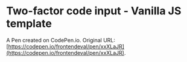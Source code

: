 # Two-factor code input - Vanilla JS template

A Pen created on CodePen.io. Original URL: [https://codepen.io/frontendeval/pen/xxXLaJR](https://codepen.io/frontendeval/pen/xxXLaJR).


